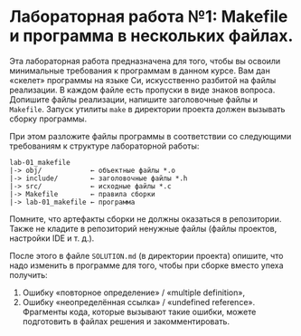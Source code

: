 # Лабораторная работа №1: Makefile и программа в нескольких файлах.

Эта лабораторная работа предназначена для того, чтобы вы освоили минимальные требования к программам в данном курсе.
Вам дан «скелет» программы на языке Си, искусственно разбитой на файлы реализации. В каждом файле
есть пропуски в виде знаков вопроса. Допишите файлы реализации, напишите заголовочные файлы и
`Makefile`. Запуск утилиты `make` в директории проекта должен вызывать сборку программы.

При этом разложите файлы программы в соответствии со следующими требованиям к структуре лабораторной работы:
```
lab-01_makefile
|-> obj/            ← объектные файлы *.o
|-> include/        ← заголовочные файлы *.h
|-> src/            ← исходные файлы *.c
|-> Makefile        ← правила сборки
|-> lab-01_makefile ← программа
```

Помните, что артефакты сборки не должны оказаться в репозитории.
Также не кладите в репозиторий ненужные файлы (файлы проектов, настройки IDE и т. д.).


После этого в файле `SOLUTION.md` (в директории проекта) опишите, что надо изменить в программе для того, чтобы
при сборке вместо упеха получить:
1. Ошибку «повторное определение» / «multiple definition»,
1. Ошибку «неопределённая ссылка» / «undefined reference».
Фрагменты кода, которые вызывают такие ошибки, можете подготовить в файлах решения и закомментировать.
